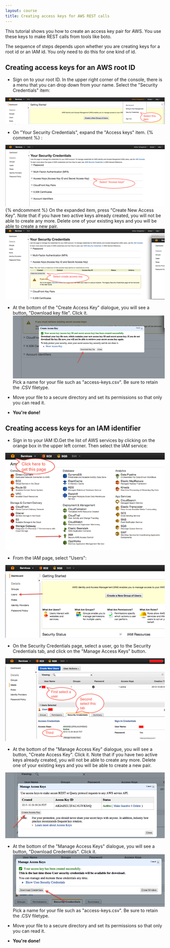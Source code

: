 ```yaml
---
layout: course
title: Creating access keys for AWS REST calls
---
```


This tutorial shows you how to create an access key pair for AWS. You use
these keys to make REST calls from tools like boto.

<div class="well">The sequence of steps depends upon whether you are
creating keys for a root id or an IAM id. You only need to do this for one
kind of id.
</div>

## Creating access keys for an AWS root ID

* Sign on to your root ID. In the upper right corner of the console, there
is a menu that you can drop down from your name. Select the "Security
Credentials" item:<br/>
<img src="images/root-menu.png" class="img-responsive" alt="Root id console with menu expanded">

* On "Your Security Credentials", expand the "Access keys" item.
{% comment %}
:<br/>
<img src="images/root-security-credentials.png" class="img-responsive" alt="Security Credentials page (Unexpanded)">
{% endcomment %}
On the expanded item, press "Create New Access Key". Note that if you have
two active keys already created, you will not be able to create any
more. Delete one of your existing keys and you will be able to create a new
pair.<br/>
<img src="images/root-expanded-credentials-page.png" class="img-responsive" alt="Security Credentials page (Expanded)"><br/>


* At the bottom of the "Create Access Key" dialogue, you will see a button, "Download key file". Click it.<br/>
<img src="images/root-download-new-keys.png" class="img-responsive" alt="Download access key dialogue"><br/>
Pick a name for your file such as "access-keys.csv". Be sure to retain the .CSV filetype.

* Move your file to a secure directory and set its permissions so that only you can read it.

* **You're done!**

## Creating access keys for an IAM identifier

* Sign in to your IAM ID.Get the list of AWS services by clicking on the
  orange box in the upper left corner. Then select the IAM service:<br/>
<img src="images/iam-services-page.png" class="img-responsive" alt="AWS Service list">

* From the IAM page, select "Users":<br/>
<img src="images/iam-iam-page.png" class="img-responsive" alt="IAM page">

* On the Security Credentials page, select a user, go to the Security
  Credentials tab, and click on the "Manage Access Keys" button.<br/>
<img src="images/iam-security-credentials-page.png" class="img-responsive" alt="IAM user Security Credentials page">

* At the bottom of the "Manage Access Key" dialogue, you will see a button,
"Create Access Key". Click it.  Note that if you have two active keys
already created, you will not be able to create any more. Delete one of your
existing keys and you will be able to create a new pair.  <br/>
<img src="images/iam-create-key-page.png" class="img-responsive" alt="IAM Manage Access Keys dialogue">

* At the bottom of the "Manage Access Keys" dialogue, you will see a button, "Download Credentials". Click it.<br/>
<img src="images/iam-download-credentials-page.png" class="img-responsive" alt="Manage access keys dialogue"><br/>
Pick a name for your file such as "access-keys.csv". Be sure to retain the .CSV filetype.

* Move your file to a secure directory and set its permissions so that only you can read it.

* **You're done!**


